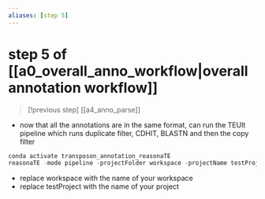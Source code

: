 ```yaml
---
aliases: [step 5]
---
```

# step 5 of [[a0_overall_anno_workflow|overall annotation workflow]]
> [!previous step]
>  [[a4_anno_parse]]

- now that all the annotations are in the same format, can run the TEUlt pipeline which runs duplicate filter, CDHIT, BLASTN and then the copy filter

```python
conda activate transposon_annotation_reasonaTE
reasonaTE -mode pipeline -projectFolder workspace -projectName testProject
```
- replace workspace with the name of your workspace
- replace testProject with the name of your project
